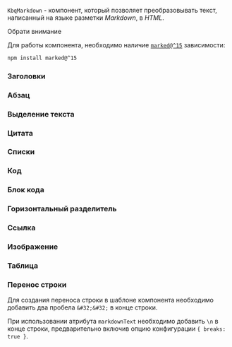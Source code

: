 `KbqMarkdown` - компонент, который позволяет преобразовывать текст, написанный на языке разметки _Markdown_, в _HTML_.

<div class="kbq-callout kbq-callout_theme">
<div class="kbq-callout__header">Обрати внимание</div>
<div class="kbq-callout__content kbq-docs-element-last-child-margin-bottom-0">

Для работы компонента, необходимо наличие [`marked@^15`](https://github.com/markedjs/marked/tree/v15.0.7) зависимости:

```bash
npm install marked@^15
```

</div>
</div>

### Заголовки

<!-- example(markdown-headers) -->

### Абзац

<!-- example(markdown-paragraph) -->

### Выделение текста

<!-- example(markdown-selection) -->

### Цитата

<!-- example(markdown-quote) -->

### Списки

<!-- example(markdown-list) -->

### Код

<!-- example(markdown-code) -->

### Блок кода

<!-- example(markdown-code-block) -->

### Горизонтальный разделитель

<!-- example(markdown-divider) -->

### Ссылка

<!-- example(markdown-link) -->

### Изображение

<!-- example(markdown-image) -->

### Таблица

<!-- example(markdown-table) -->

### Перенос строки

Для создания переноса строки в шаблоне компонента необходимо добавить два пробела `&#32;&#32;` в конце строки.

<!-- example(markdown-line-break) -->

При использовании атрибута `markdownText` необходимо добавить `\n` в конце строки, предварительно включив опцию конфигурации `{ breaks: true }`.

<!-- example(markdown-line-break-with-markdown-text-input) -->
